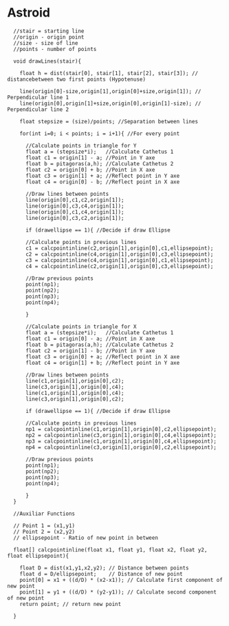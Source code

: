 # Astroid
       
      //stair = starting line
      //origin - origin point
      //size - size of line
      //points - number of points
       
      void drawLines(stair){
        
        float h = dist(stair[0], stair[1], stair[2], stair[3]); // distancebetween two first points (Hypotenuse)
        
        line(origin[0]-size,origin[1],origin[0]+size,origin[1]); // Perpendicular line 1
        line(origin[0],origin[1]+size,origin[0],origin[1]-size); // Perpendicular line 2
        
        float stepsize = (size)/points; //Separation between lines
        
        for(int i=0; i < points; i = i+1){ //For every point
        
          //Calculate points in triangle for Y
          float a = (stepsize*i);   //Calculate Cathetus 1
          float c1 = origin[1] - a; //Point in Y axe
          float b = pitagoras(a,h); //Calculate Cathetus 2
          float c2 = origin[0] + b; //Point in X axe
          float c3 = origin[1] + a; //Reflect point in Y axe
          float c4 = origin[0] - b; //Reflect point in X axe
          
          //Draw lines between points
          line(origin[0],c1,c2,origin[1]);
          line(origin[0],c3,c4,origin[1]);
          line(origin[0],c1,c4,origin[1]);
          line(origin[0],c3,c2,origin[1]);
          
          if (drawellipse == 1){ //Decide if draw Ellipse
          
          //Calculate points in previous lines
          c1 = calcpointinline(c2,origin[1],origin[0],c1,ellipsepoint);
          c2 = calcpointinline(c4,origin[1],origin[0],c3,ellipsepoint);
          c3 = calcpointinline(c4,origin[1],origin[0],c1,ellipsepoint);
          c4 = calcpointinline(c2,origin[1],origin[0],c3,ellipsepoint);
          
          //Draw previous points
          point(np1);
          point(np2);
          point(np3);
          point(np4);
          
          }

          //Calculate points in triangle for X
          float a = (stepsize*i);   //Calculate Cathetus 1
          float c1 = origin[0] - a; //Point in X axe
          float b = pitagoras(a,h); //Calculate Cathetus 2
          float c2 = origin[1] - b; //Point in Y axe
          float c3 = origin[0] + a; //Reflect point in X axe
          float c4 = origin[1] + b; //Reflect point in Y axe
           
          //Draw lines between points
          line(c1,origin[1],origin[0],c2);
          line(c3,origin[1],origin[0],c4);
          line(c1,origin[1],origin[0],c4);
          line(c3,origin[1],origin[0],c2);
        
          if (drawellipse == 1){ //Decide if draw Ellipse
          
          //Calculate points in previous lines
          np1 = calcpointinline(c1,origin[1],origin[0],c2,ellipsepoint);
          np2 = calcpointinline(c3,origin[1],origin[0],c4,ellipsepoint);
          np3 = calcpointinline(c1,origin[1],origin[0],c4,ellipsepoint);
          np4 = calcpointinline(c3,origin[1],origin[0],c2,ellipsepoint);
          
          //Draw previous points
          point(np1);
          point(np2);
          point(np3);
          point(np4);
          
          }
      }
      
      //Auxiliar Functions
      
      // Point 1 = (x1,y1) 
      // Point 2 = (x2,y2)
      // ellipsepoint - Ratio of new point in between
      
      float[] calcpointinline(float x1, float y1, float x2, float y2, float ellipsepoint){ 
      
        float D = dist(x1,y1,x2,y2); // Distance between points
        float d = D/ellipsepoint;    // Distance of new point
        point[0] = x1 + ((d/D) * (x2-x1)); // Calculate first component of new point
        point[1] = y1 + ((d/D) * (y2-y1)); // Calculate second component of new point
        return point; // return new point
        
      }
